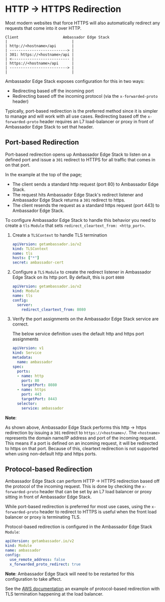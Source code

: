 # HTTP -> HTTPS Redirection

Most modern websites that force HTTPS will also automatically redirect any requests that come into it over HTTP.

```
Client                    Ambassador Edge Stack
|                             |
| http://<hostname>/api       |
| --------------------------> |
| 301: https://<hostname>/api |
| <-------------------------- |
| https://<hostname>/api      |
| --------------------------> |
|                             |
```

Ambassador Edge Stack exposes configuration for this in two ways:

- Redirecting based off the incoming port
- Redirecting based off the incoming protocol (via the `x-forwarded-proto` header)

Typically, port-based redirection is the preferred method since it is simpler to manage and will work with all use cases. Redirecting based off the `x-forwarded-proto` header requires an L7 load-balancer or proxy in front of Ambassador Edge Stack to set that header.

## Port-based Redirection

Port-based redirection opens up Ambassador Edge Stack to listen on a defined port and issue a `301` redirect to HTTPS for all traffic that comes in on that port.

In the example at the top of the page;

- The client sends a standard http request (port 80) to Ambassador Edge Stack.
- The request hits Ambassador Edge Stack's redirect listener and Ambassador Edge Stack returns a `301` redirect to https.
- The client resends the request as a standard https request (port 443) to Ambassador Edge Stack.

To configure Ambassador Edge Stack to handle this behavior you need to create a `tls` `Module` that sets `redirect_cleartext_from: <http_port>`.

1. Create a `TLSContext` to handle TLS termination

    ```yaml
    apiVersion: getambassador.io/v2
    kind: TLSContext
    name: tls
    hosts: ["*"]
    secret: ambassador-cert
    ```

2. Configure a `TLS` `Module` to create the redirect listener in Ambassador Edge Stack on its http port. By default, this is port `8080`

    ```yaml
    apiVersion: getambassador.io/v2
    kind: Module
    name: tls
    config:
      server:
        redirect_cleartext_from: 8080
    ```

3. Verify the port assignments on the Ambassador Edge Stack service are correct.

    The below service definition uses the default http and https port assignments

    ```yaml
    apiVersion: v1
    kind: Service
    metadata:
      name: ambassador
    spec:
      ports:
      - name: http
        port: 80
        targetPort: 8080
      - name: https
        port: 443
        targetPort: 8443
      selector:
        service: ambassador
    ```

**Note**: 

As shown above, Ambassador Edge Stack performs this http -> https redirection by issuing a `301` redirect to `https://<hostname>/`. The `<hostname>` represents the domain name/IP address and port of the incoming request. This means if a port is defined on an incoming request, it will be redirected to https on that port. Because of this, cleartext redirection is not supported when using non-default http and https ports.

## Protocol-based Redirection

Ambassador Edge Stack can perform HTTP -> HTTPS redirection based off the protocol of the incoming request. This is done by checking the `x-forwarded-proto` header that can be set by an L7 load balancer or proxy sitting in front of Ambassador Edge Stack.

While port-based redirection is preferred for most use cases, using the `x-forwarded-proto` header to redirect to HTTPS is useful when the front load balancer or proxy is terminating TLS.

Protocol-based redirection is configured in the Ambassador Edge Stack `Module`:

```yaml
apiVersion: getambassador.io/v2
kind: Module
name: ambassador
config:
  use_remote_address: false
  x_forwarded_proto_redirect: true
```

**Note**: Ambassador Edge Stack will need to be restarted for this configuration to take affect.


See the [AWS documentation](/reference/ambassador-with-aws#l7-load-balancer) an example of protocol-based redirection with TLS termination happening at the load balancer.
